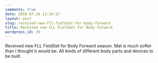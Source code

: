 ```yaml
---
comments: true
date: 2010-07-26 12:34:27
layout: post
slug: received-new-fll-fieldset-for-body-forward
title: Received new FLL FieldSet for Body Forward
wordpress_id: 39
---
```


Received new FLL FieldSet for Body Forward season.  Mat is much softer than I thought it would be.  All kinds of different body parts and devices to be built.
